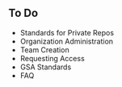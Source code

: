 
## To Do 
* Standards for Private Repos 
* Organization Administration 
* Team Creation 
* Requesting Access
* GSA Standards 
* FAQ 
